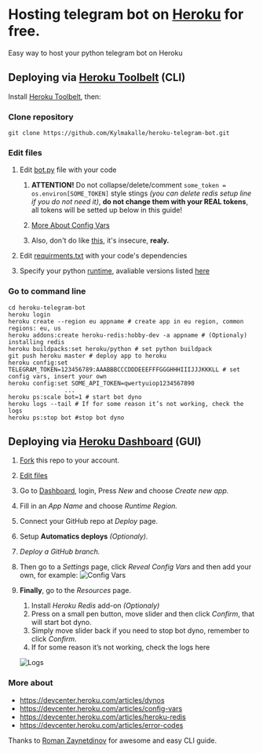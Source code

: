 # Hosting telegram bot on [Heroku](https://heroku.com) for free.
Easy way to host your python telegram bot on Heroku

## Deploying via [Heroku Toolbelt](https://toolbelt.heroku.com/) (CLI)
Install [Heroku Toolbelt](https://toolbelt.heroku.com/), then:
### Clone repository
`git clone https://github.com/Kylmakalle/heroku-telegram-bot.git`
### Edit files
1. Edit [bot.py](https://github.com/Kylmakalle/heroku-telegram-bot/blob/master/bot.py) file with your code

    1. **ATTENTION!** Do not collapse/delete/comment `some_token = os.environ[SOME_TOKEN]` style stings _(you can delete redis setup line if you do not need it)_, **do not change them with your REAL tokens**, all tokens will be setted up below in this guide!

    2. [More About Config Vars](https://devcenter.heroku.com/articles/config-vars)
    3. Also, don't do like [this](http://i.imgur.com/Yni1jZX.png), it's insecure, **realy.**


2. Edit [requirments.txt](https://github.com/Kylmakalle/heroku-telegram-bot/blob/master/requirements.txt) with your code's dependencies
3. Specify your python [runtime](https://github.com/Kylmakalle/heroku-telegram-bot/blob/master/runtime.txt), avaliable versions listed [here](https://devcenter.heroku.com/articles/python-runtimes)

### Go to command line
```
cd heroku-telegram-bot
heroku login
heroku create --region eu appname # create app in eu region, common regions: eu, us
heroku addons:create heroku-redis:hobby-dev -a appname # (Optionaly) installing redis
heroku buildpacks:set heroku/python # set python buildpack
git push heroku master # deploy app to heroku
heroku config:set TELEGRAM_TOKEN=123456789:AAABBBCCCDDDEEEFFFGGGHHHIIIJJJKKKLL # set config vars, insert your own
heroku config:set SOME_API_TOKEN=qwertyuiop1234567890
                ...
heroku ps:scale bot=1 # start bot dyno
heroku logs --tail # If for some reason it’s not working, check the logs
heroku ps:stop bot #stop bot dyno
```

## Deploying via [Heroku Dashboard](https://dashboard.heroku.com) (GUI)
1. [Fork](https://github.com/Kylmakalle/heroku-telegram-bot/fork) this repo to your account.
2. [Edit files](https://github.com/Kylmakalle/heroku-telegram-bot#edit-files)
3. Go to [Dashboard](https://dashboard.heroku.com), login, Press _New_ and choose _Create new app._
4. Fill in an _App Name_ and choose _Runtime Region._
5. Connect your GitHub repo at _Deploy_ page.
6. Setup **Automatics deploys** _(Optionaly)._
7. _Deploy a GitHub branch._
8. Then go to a _Settings_ page, click _Reveal Config Vars_ and then add your own, for example:
![Config Vars](http://i.imgur.com/C3cmphh.png)
9. **Finally**, go to the _Resources_ page.
    1. Install _Heroku Redis_ add-on _(Optionaly)_
    2. Press on a small pen button, move slider and then click _Confirm_, that will start bot dyno.
    3. Simply move slider back if you need to stop bot dyno, remember to click _Confirm_.
    4. If for some reason it’s not working, check the logs here

    ![Logs](http://i.imgur.com/rIHU6zF.png)

### More about
- https://devcenter.heroku.com/articles/dynos
- https://devcenter.heroku.com/articles/config-vars
- https://devcenter.heroku.com/articles/heroku-redis
- https://devcenter.heroku.com/articles/error-codes

Thanks to [Roman Zaynetdinov](https://github.com/zaynetro) for awesome and easy CLI guide.

